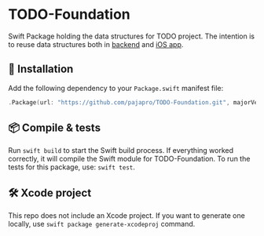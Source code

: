 # TODO-Foundation
Swift Package holding the data structures for TODO project. The intention is to reuse data structures both in [backend](https://github.com/pajapro/TODO-Backend) and [iOS app](https://github.com/pajapro/TODO-iOS).

## 💉 Installation
Add the following dependency to your `Package.swift` manifest file:
``` swift
.Package(url: "https://github.com/pajapro/TODO-Foundation.git", majorVersion: 1)
```

## 📦 Compile & tests
Run `swift build` to start the Swift build process. If everything worked correctly, it will compile the Swift module for TODO-Foundation. To run the tests for this package, use: `swift test`.

## 🛠 Xcode project
This repo does not include an Xcode project. If you want to generate one locally, use `swift package generate-xcodeproj` command.
